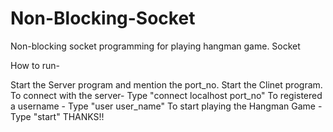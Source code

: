 # Non-Blocking-Socket
Non-blocking socket programming for playing hangman game.
Socket

How to run-

Start the Server program and mention the port_no.
Start the Clinet program.
To connect with the server- Type "connect localhost port_no"
To registered a username - Type "user user_name"
To start playing the Hangman Game - Type "start"
THANKS!!
